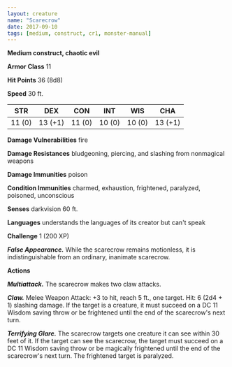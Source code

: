 ```yaml
---
layout: creature
name: "Scarecrow"
date: 2017-09-10
tags: [medium, construct, cr1, monster-manual]
---
```


**Medium construct, chaotic evil**

**Armor Class** 11

**Hit Points** 36 (8d8)

**Speed** 30 ft.

|   STR   |   DEX   |   CON   |   INT   |   WIS   |   CHA   |
|:-----:|:-----:|:-----:|:-----:|:-----:|:-----:|
| 11 (0) | 13 (+1) | 11 (0) | 10 (0) | 10 (0) | 13 (+1) |

**Damage Vulnerabilities** fire

**Damage Resistances** bludgeoning, piercing, and slashing from nonmagical weapons

**Damage Immunities** poison

**Condition Immunities** charmed, exhaustion, frightened, paralyzed, poisoned, unconscious

**Senses** darkvision 60 ft.

**Languages** understands the languages of its creator but can't speak

**Challenge** 1 (200 XP)

***False Appearance.*** While the scarecrow remains motionless, it is indistinguishable from an ordinary, inanimate scarecrow.

**Actions**

***Multiattack.*** The scarecrow makes two claw attacks.

***Claw.*** Melee Weapon Attack: +3 to hit, reach 5 ft., one target. Hit: 6 (2d4 + 1) slashing damage. If the target is a creature, it must succeed on a DC 11 Wisdom saving throw or be frightened until the end of the scarecrow's next turn.

***Terrifying Glare.*** The scarecrow targets one creature it can see within 30 feet of it. If the target can see the scarecrow, the target must succeed on a DC 11 Wisdom saving throw or be magically frightened until the end of the scarecrow's next turn. The frightened target is paralyzed.

